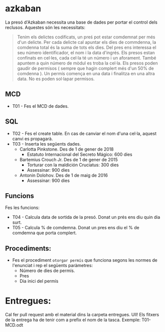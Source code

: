# azkaban

La presó d'Azkaban necessita una base de dades per portar el control dels reclusos. Aquestes són les necessitats:

>Tenim els delictes codificats, un preś pot estar comdemnat per més d'un delicte. 
Per cada delicte cal apuntar els dies de commdenna, la comdenna total és la suma de tots els dies.
Del pres ens interessa el seu número identificador, el nom i la data d'ingrés.
Els presos estan confinats en cel·les, cada cel·la té un número i un aforament. 
També apuntem a quin número de mòdul es troba la cel·la.
Els presos poden gaudir de permisos ( sempre que hagin complert més d'un 50% de comdenna ). 
Un permís comença en una data i finalitza en una altra data. No es poden sol·lapar permisos.

## MCD

* T01 - Fes el MCD de dades.

## SQL

* T02 - Fes el create table. En cas de canviar el nom d'una cel·la, aquest canvi es propagarà.
* T03 - Inserta les següents dades.
  * Carlotta Pinkstone. Des de 1 de gener de 2018
     * Estatuto Internacional del Secreto Mágico: 600 dies
  * Bartemius Crouch Jr. Des de 1 de gener de 2015
     * Torturar con la maldición Cruciatus: 300 dies
     * Assessinar: 900 dies
  * Antonin Dolohov. Des de 1 de maig de 2016
     * Assessinar: 900 dies

## Funcions

Fes les funcions:

* T04 - Calcula data de sortida de la presó. Donat un prés ens diu quin dia surt.
* T05 - Calcula % de comdemna. Donat un pres ens diu el % de comdemna que porta complert.

## Procediments:

* Fes el procediment `otorgar permís` que funciona segons les normes de l'enunciat i rep el següents paràmetres:
  * Número de dies de permís.
  * Pres
  * Dia inici del permís
  

# Entregues:

Cal fer pull request amb el material dins la carpeta entregues. Ull! Els fitxers de la entrega ha de tenir com a prefix el nom de la tasca. Exemple: T01-MCD.odt
